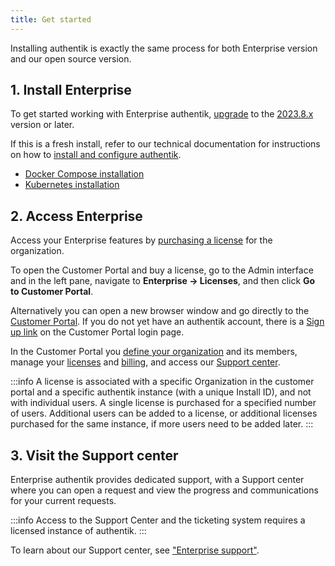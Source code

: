 ```yaml
---
title: Get started
---
```


Installing authentik is exactly the same process for both Enterprise version and our open source version.

## 1. Install Enterprise

To get started working with Enterprise authentik, [upgrade](../install-config/upgrade.mdx) to the [2023.8.x](../../releases/) version or later.

If this is a fresh install, refer to our technical documentation for instructions on how to [install and configure authentik](../install-config/index.mdx).

- [Docker Compose installation](../install-config/install/docker-compose.mdx)
- [Kubernetes installation](../install-config/install/kubernetes.md)

## 2. Access Enterprise

Access your Enterprise features by [purchasing a license](./manage-enterprise.mdx#buy-a-license) for the organization.

To open the Customer Portal and buy a license, go to the Admin interface and in the left pane, navigate to **Enterprise -> Licenses**, and then click **Go to Customer Portal**.

Alternatively you can open a new browser window and go directly to the [Customer Portal](https://customers.goauthentik.io/). If you do not yet have an authentik account, there is a [Sign up link](https://customers.goauthentik.io/signup) on the Customer Portal login page.

In the Customer Portal you [define your organization](./manage-enterprise.mdx#create-an-organization) and its members, manage your [licenses](./manage-enterprise.mdx#license-management) and [billing](./manage-enterprise.mdx#manage-billing), and access our [Support center](./entsupport.md).

:::info
A license is associated with a specific Organization in the customer portal and a specific authentik instance (with a unique Install ID), and not with individual users. A single license is purchased for a specified number of users. Additional users can be added to a license, or additional licenses purchased for the same instance, if more users need to be added later.
:::

## 3. Visit the Support center

Enterprise authentik provides dedicated support, with a Support center where you can open a request and view the progress and communications for your current requests.

:::info
Access to the Support Center and the ticketing system requires a licensed instance of authentik.
:::

To learn about our Support center, see ["Enterprise support"](./entsupport.md).
